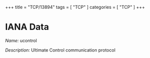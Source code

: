 +++
title = "TCP/13894"
tags = [ "TCP" ]
categories = [ "TCP" ]
+++

# IANA Data

_Name:_ ucontrol

_Description:_ Ultimate Control communication protocol


